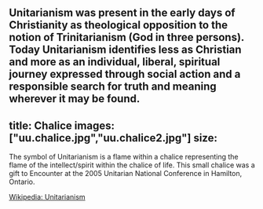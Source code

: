 Unitarianism was present in the early days of Christianity as theological opposition to the notion of Trinitarianism (God in three persons). Today Unitarianism identifies less as Christian and more as an individual, liberal, spiritual journey expressed through social action and a responsible search for truth and meaning wherever it may be found.
---
title: Chalice
images: ["uu.chalice.jpg","uu.chalice2.jpg"]
size:
---
The symbol of Unitarianism is a flame within a chalice representing the flame of the intellect/spirit within the chalice of life. This small chalice was a gift to Encounter at the 2005 Unitarian National Conference in Hamilton, Ontario.

[Wikipedia: Unitarianism](http://en.wikipedia.org/wiki/Unitarianism)


